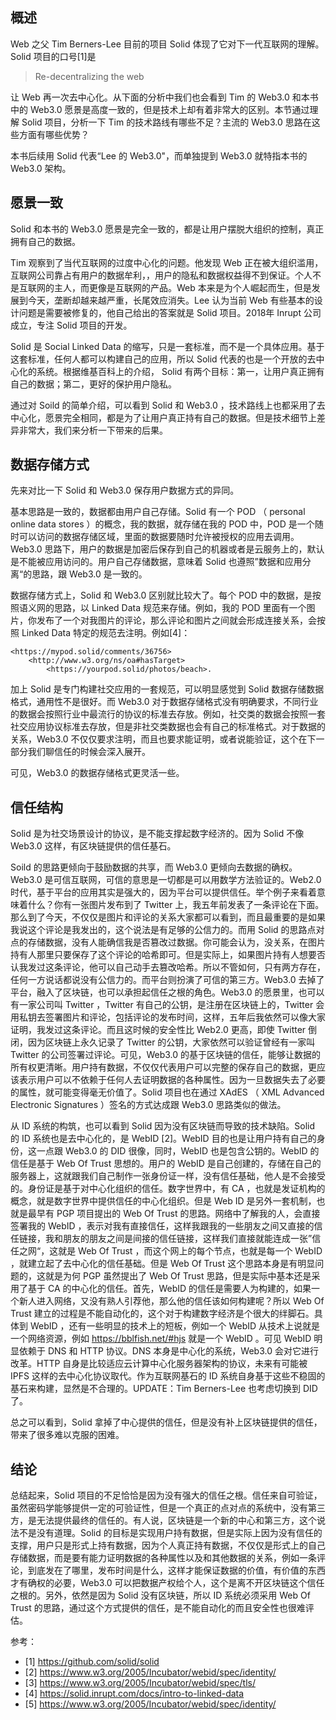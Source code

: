 ## 概述

Web 之父 Tim Berners-Lee 目前的项目 Solid 体现了它对下一代互联网的理解。Solid 项目的口号[1]是 

> Re-decentralizing the web 

让 Web 再一次去中心化。从下面的分析中我们也会看到 Tim 的 Web3.0 和本书中的 Web3.0 愿景是高度一致的，但是技术上却有着非常大的区别。本节通过理解 Solid 项目，分析一下 Tim 的技术路线有哪些不足？主流的 Web3.0 思路在这些方面有哪些优势？

本书后续用 Solid 代表“Lee 的 Web3.0"，而单独提到 Web3.0 就特指本书的 Web3.0 架构。

## 愿景一致

Solid 和本书的 Web3.0 愿景是完全一致的，都是让用户摆脱大组织的控制，真正拥有自己的数据。

Tim 观察到了当代互联网的过度中心化的问题。他发现 Web 正在被大组织滥用，互联网公司靠占有用户的数据牟利，，用户的隐私和数据权益得不到保证。个人不是互联网的主人，而更像是互联网的产品。Web 本来是为个人崛起而生，但是发展到今天，垄断却越来越严重，长尾效应消失。Lee 认为当前 Web 有些基本的设计问题是需要被修复的，他自己给出的答案就是 Solid 项目。2018年 Inrupt 公司成立，专注 Solid 项目的开发。

Solid 是 Social Linked Data 的缩写，只是一套标准，而不是一个具体应用。基于这套标准，任何人都可以构建自己的应用，所以 Solid 代表的也是一个开放的去中心化的系统。根据维基百科上的介绍， Solid 有两个目标：第一，让用户真正拥有自己的数据；第二，更好的保护用户隐私。


通过对 Soild 的简单介绍，可以看到 Solid 和 Web3.0 ，技术路线上也都采用了去中心化，愿景完全相同，都是为了让用户真正持有自己的数据。但是技术细节上差异非常大，我们来分析一下带来的后果。

## 数据存储方式

先来对比一下 Solid 和 Web3.0 保存用户数据方式的异同。

基本思路是一致的，数据都由用户自己存储。Solid 有一个 POD （ personal online data stores ）的概念，我的数据，就存储在我的 POD 中，POD 是一个随时可以访问的数据存储区域，里面的数据要随时允许被授权的应用去调用。Web3.0 思路下，用户的数据是加密后保存到自己的机器或者是云服务上的，默认是不能被应用访问的。用户自己存储数据，意味着 Solid 也遵照”数据和应用分离“的思路，跟 Web3.0 是一致的。

数据存储方式上，Solid 和 Web3.0 区别就比较大了。每个 POD 中的数据，是按照语义网的思路，以 Linked Data 规范来存储。例如，我的 POD 里面有一个图片，你发布了一个对我图片的评论，那么评论和图片之间就会形成连接关系，会按照 Linked Data 特定的规范去注明。例如[4]：

```
<https://mypod.solid/comments/36756>
    <http://www.w3.org/ns/oa#hasTarget>
        <https://yourpod.solid/photos/beach>.
```

加上 Solid 是专门构建社交应用的一套规范，可以明显感觉到 Solid 数据存储数据格式，通用性不是很好。而 Web3.0 对于数据存储格式没有明确要求，不同行业的数据会按照行业中最流行的协议的标准去存放。例如，社交类的数据会按照一套社交应用协议标准去存放，但是非社交类数据也会有自己的标准格式。对于数据的关系，Web3.0 不仅仅要求注明，而且也要求能证明，或者说能验证，这个在下一部分我们聊信任的时候会深入展开。

可见，Web3.0 的数据存储格式更灵活一些。

## 信任结构

Solid 是为社交场景设计的协议，是不能支撑起数字经济的。因为 Solid 不像 Web3.0 这样，有区块链提供的信任基石。

Soild 的思路更倾向于鼓励数据的共享，而 Web3.0 更倾向去数据的确权。Web3.0 是可信互联网，可信的意思是一切都是可以用数学方法验证的。Web2.0 时代，基于平台的应用其实是强大的，因为平台可以提供信任。举个例子来看着意味着什么？你有一张图片发布到了 Twitter 上，我五年前发表了一条评论在下面。那么到了今天，不仅仅是图片和评论的关系大家都可以看到，而且最重要的是如果我说这个评论是我发出的，这个说法是有足够的公信力的。而用 Solid 的思路点对点的存储数据，没有人能确信我是否篡改过数据。你可能会认为，没关系，在图片持有人那里只要保存了这个评论的哈希即可。但是实际上，如果图片持有人想要否认我发过这条评论，他可以自己动手去篡改哈希。所以不管如何，只有两方存在，任何一方说话都说没有公信力的。而平台则扮演了可信的第三方。Web3.0 去掉了平台，融入了区块链，也可以承担起信任之根的角色。Web3.0 的愿景里，也可以有一家公司叫 Twitter ，Twitter 有自己的公钥，是注册在区块链上的，Twitter 会用私钥去签署图片和评论，包括评论的发布时间，这样，五年后我依然可以像大家证明，我发过这条评论。而且这时候的安全性比 Web2.0 更高，即使 Twitter 倒闭，因为区块链上永久记录了 Twitter 的公钥，大家依然可以验证曾经有一家叫 Twitter 的公司签署过评论。可见，Web3.0 的基于区块链的信任，能够让数据的所有权更清晰。用户持有数据，不仅仅代表用户可以完整的保存自己的数据，更应该表示用户可以不依赖于任何人去证明数据的各种属性。因为一旦数据失去了必要的属性，就可能变得毫无价值了。Solid 项目也在通过 XAdES （ XML Advanced Electronic Signatures ）签名的方式达成跟 Web3.0 思路类似的做法。

从 ID 系统的构筑，也可以看到 Solid 因为没有区块链而导致的技术缺陷。Solid 的 ID 系统也是去中心化的，是 WebID [2]。WebID 目的也是让用户持有自己的身份，这一点跟 Web3.0 的 DID 很像，同时，WebID 也是包含公钥的。WebID 的信任是基于 Web Of Trust 思想的。用户的 WebID 是自己创建的，存储在自己的服务器上，这就跟我们自己制作一张身份证一样，没有信任基础，他人是不会接受的。身份证是基于对中心化组织的信任。数字世界中，有 CA ，也就是发证机构的概念，就是数字世界中提供信任的中心化组织。但是 Web ID 是另外一套机制，也就是最早有 PGP 项目提出的 Web Of Trust 的思路。网络中了解我的人，会直接签署我的 WebID ，表示对我有直接信任，这样我跟我的一些朋友之间又直接的信任链接，我和朋友的朋友之间是间接的信任链接，这样我们直接就能连成一张”信任之网“，这就是 Web Of Trust ，而这个网上的每个节点，也就是每一个 WebID ，就建立起了去中心化的信任基础。但是 Web Of Trust 这个思路本身是有明显问题的，这就是为何 PGP 虽然提出了 Web Of Trust 思路，但是实际中基本还是采用了基于 CA 的中心化的信任。首先，WebID 的信任是需要人为构建的，如果一个新人进入网络，又没有熟人引荐他，那么他的信任该如何构建呢？所以 Web Of Trust 建立的过程是不能自动化的，这个对于构建数字经济是个很大的绊脚石。具体到 WebID ，还有一些明显的技术上的短板，例如一个 WebID 从技术上说就是一个网络资源，例如 https://bblfish.net/#hjs 就是一个 WebID 。可见 WebID 明显依赖于 DNS 和 HTTP 协议。DNS 本身是中心化的系统，Web3.0 会对它进行改革。HTTP 自身是比较适应云计算中心化服务器架构的协议，未来有可能被 IPFS 这样的去中心化协议取代。作为互联网基石的 ID 系统自身基于这些不稳固的基石来构建，显然是不合理的。UPDATE：Tim Berners-Lee 也考虑切换到 DID 了。

总之可以看到，Solid 拿掉了中心提供的信任，但是没有补上区块链提供的信任，带来了很多难以克服的困难。

## 结论

总结起来，Solid 项目的不足恰恰是因为没有强大的信任之根。信任来自可验证，虽然密码学能够提供一定的可验证性，但是一个真正的点对点的系统中，没有第三方，是无法提供最终的信任的。有人说，区块链是一个新的中心和第三方，这个说法不是没有道理。Solid 的目标是实现用户持有数据，但是实际上因为没有信任的支撑，用户只是形式上持有数据，因为个人真正持有数据，不仅仅是形式上的自己存储数据，而是要有能力证明数据的各种属性以及和其他数据的关系，例如一条评论，到底发在了哪里，发布时间是什么，这样才能保证数据的价值，有价值的东西才有确权的必要，Web3.0 可以把数据产权给个人，这个是离不开区块链这个信任之根的。另外，依然是因为 Solid 没有区块链，所以 ID 系统必须采用 Web Of Trust 的思路，通过这个方式提供的信任，是不能自动化的而且安全性也很难评估。

参考：

- [1] https://github.com/solid/solid
- [2] https://www.w3.org/2005/Incubator/webid/spec/identity/
- [3] https://www.w3.org/2005/Incubator/webid/spec/tls/
- [4] https://solid.inrupt.com/docs/intro-to-linked-data
- [5] https://www.w3.org/2005/Incubator/webid/spec/identity/
